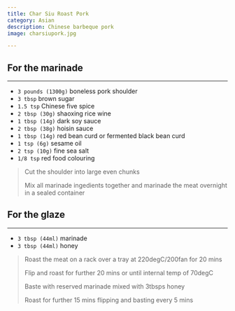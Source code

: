 ```yaml
---
title: Char Siu Roast Pork
category: Asian
description: Chinese barbeque pork
image: charsiupork.jpg

---
```


## For the marinade

---

* `3 pounds (1300g)` boneless pork shoulder
* `3 tbsp` brown sugar
* `1.5 tsp` Chinese five spice
* `2 tbsp (30g)` shaoxing rice wine
* `1 tbsp (14g)` dark soy sauce
* `2 tbsp (38g)` hoisin sauce
* `1 tbsp (14g)` red bean curd or fermented  black bean curd
* `1 tsp (6g)` sesame oil
* `2 tsp (10g)` fine sea salt
* `1/8 tsp` red food colouring 

> Cut the shoulder into large even chunks
>
> Mix all marinade ingedients together and marinade the meat overnight in a sealed container


## For the glaze 

---

* `3 tbsp (44ml)` marinade
* `3 tbsp (44ml)` honey

> Roast the meat on a rack over a tray at 220degC/200fan for 20 mins
>
> Flip and roast for further 20 mins or until internal temp of 70degC
>
> Baste with reserved marinade mixed with 3tbsps honey
>
> Roast for further 15 mins flipping and basting every 5 mins

